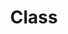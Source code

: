 ---
layout: tag-list
type: tag
title: Class
slug: class
category: java
sidebar: true
order: 2
description: >
    Java 8 자주 사용되는 class 와 api 정리
---